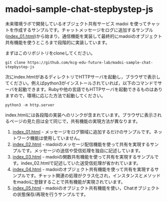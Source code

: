 # madoi-sample-chat-stepbystep-js

未来環境ラボで開発しているオブジェクト共有サービス madoi を使ってチャットを作成するサンプルです。チャットメッセージをログに追加するサンプル([index_01.html](https://github.com/kcg-edu-future-lab/madoi-sample-chat-stepbystep-js/blob/master/index_01.html))から始まり，通信機能を実装して最終的にmadoiのオブジェクト共有機能を使うところまで段階的に実装しています。

まずはこのリポジトリをcloneしてください。
```
git clone https://github.com/kcg-edu-future-lab/madoi-sample-chat-stepbystep-js
```

次にindex.htmlがあるディレクトリでHTTPサーバを起動し，ブラウザで表示してください。例えばpython3がインストールされていれば，以下のコマンドでサーバを起動できます。Rubyや他の言語でもHTTPサーバを起動できるものはありますので，環境に応じた方法で起動してください。
```
python3 -m http.server
```

index.htmlには各段階の実装へのリンクが含まれています。ブラウザに表示されるページの見た目は全て同じで，共有機能の実現方法が異なります。

1. [index_01.html](https://github.com/kcg-edu-future-lab/madoi-sample-chat-stepbystep-js/blob/master/index_01.html) - メッセージをログ領域に追加するだけのサンプルです。ネットワーク機能は使用していません。
2. [index_02.html](https://github.com/kcg-edu-future-lab/madoi-sample-chat-stepbystep-js/blob/master/index_02.html) - madoiのメッセージ配信機能を使って共有を実現するサンプルです。メッセージの送信や受信処理を独自に記述しています。
3. [index_03.html](https://github.com/kcg-edu-future-lab/madoi-sample-chat-stepbystep-js/blob/master/index_03.html) - madoiの関数共有機能を使って共有を実現するサンプルです。index_02.htmlで記述していた送受信処理が省かれています。
4. [index_04.html](https://github.com/kcg-edu-future-lab/madoi-sample-chat-stepbystep-js/blob/master/index_04.html) - madoiのオブジェクト共有機能を使って共有を実現するサンプルです。チャット関連の処理がクラス化され，インスタンスとメソッドをmadoiに登録することで共有機能が実現されています。
5. [index_05.html](https://github.com/kcg-edu-future-lab/madoi-sample-chat-stepbystep-js/blob/master/index_05.html) - madoiのオブジェクト共有機能を使い，Chatオブジェクトの状態保存/再現を行うサンプルです。
